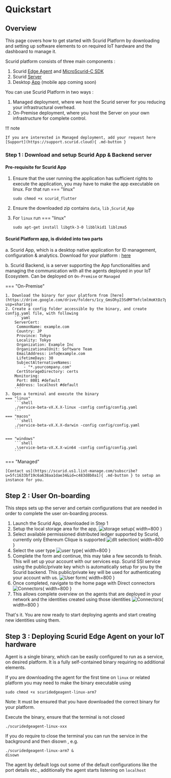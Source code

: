 # Quickstart

## Overview
This page covers how to get started with Scurid Platform by downloading and setting up software elements to on required IoT hardware and the dashboard to manage it.

Scurid platform consists of three main components :

1. Scurid [Edge Agent](https://www.scurid.com/products/edge-agent) and [MicroScurid-C SDK](https://www.scurid.com/products/micro-scurid-c)
2. Scurid [Server](https://www.scurid.com/products/server)
3. Desktop [App](https://www.scurid.com/products/app) (mobile app coming soon)

You can use Scurid Platform in two ways :

1. Managed deployment, where we host the Scurid server for you reducing your infrastructural overhead.
2. On-Premise deployment, where you host the Server on your own infrastructure for complete control.

!!! note

    If you are interested in Managed deployment, add your request here [Support](https://support.scurid.cloud){ .md-button }


### Step 1 : Download and setup Scurid App & Backend server

#### Pre-requisite for Scurid App
1. Ensure that the user running the application has sufficient rights to execute the application, you may have to make the app executable on linux. 
For that run
=== "linux"
    
    ```shell
    sudo chmod +x scurid_flutter
    ```
   
2. Ensure the downloaded zip contains `data`, `lib` ,`Scurid_App` 
3. For `linux` run
=== "linux"
    
    ```shell
    sudo apt-get install libgtk-3-0 libblkid1 liblzma5
    ```

    
#### Scurid Platform app, is divided into two parts

a. Scurid App, which is a desktop native application for ID management, configuration & analytics. Download for your platform : [here](https://scurid.com/downloads) 

b. Scurid Backend, is a server supporting the App functionalities and managing the communication with all the agents deployed in your IoT Ecosystem. Can be deployed on `On-Premise` or `Managed` 

=== "On-Premise"

    1. Download the binary for your platform from [here](https://drive.google.com/drive/folders/1cy_GmsOhy23SdMFTmfclmlHoKtDz7p_s?usp=sharing)
    2. Create a config folder accessible by the binary, and create config.yaml file, with following
        ```yaml
        ServerCert:
         CommonName: example.com
         Country: JP
         Province: Tokyo
         Locality: Tokyo
         Organization: Example Inc
         OrganizationalUnit: Software Team
         EmailAddress: info@example.com
         LifetimeDays: 30
         SubjectAlternativeNames:
            - "*.yourcompany.com"
         CertStorageDirectory: certs
        Monitoring:
         Port: 8081 #default
         Address: localhost #default
        ```
    3. Open a terminal and execute the binary
    === "linux"
        ```shell
        ./service-beta-vX.X.X-linux -config config/config.yaml
        ``` 
    === "macos"
        ```shell
        ./service-beta-vX.X.X-darwin -config config/config.yaml
        ```

    === "windows"
        ```shell
        .\service-beta-vX.X.X-win64 -config config/config.yaml
        ```

=== "Managed"

    [Contact us](https://scurid.us1.list-manage.com/subscribe?u=5fc1633bf19c6a638aa1dae34&id=c483d8b0a1){ .md-button } to setup an instance for you.


## Step 2 : User On-boarding
This steps sets up the server and certain configurations that are needed in order to complete the user on-boarding process.

1. Launch the Scurid App, downloaded in Step 1 
2. Setup the local storage area for the app, ![storage setup](img/storagesetup.png){ width=800 }
3. Select available permissioned distributed ledger supported by Scurid, currently only Ethereum Clique is supported ![dlt selection](img/dltselection.png){ width=800 }
4. Select the user type ![user type](img/usertypes.png){ width=800 }
5. Complete the form and continue, this may take a few seconds to finish. This will set up your account with our services esp. Scurid SSI service using the public/private key which is automatically setup for you by the Scurid backend. This public/private key will be used for authenticating your account with us. ![User form](img/userprofileform.png){ width=800 }
6. Once completed, navigate to the home page with Direct connectors ![Connectors](img/connectors.png){ width=800 }
7. This allows complete overview on the agents that are deployed in your network and the identities created using those identities ![Connectors](img/homepage.png){ width=800 }


That's it. You are now ready to start deploying agents and start creating new identities using them.


## Step 3 : Deploying Scurid Edge Agent on your IoT hardware

Agent is a single binary, which can be easily configured to run as a service, on desired platform. It is a fully self-contained binary requiring no additional elements.

If you are downloading the agent for the first time on `linux` or related platform you may need to make the binary executable using 

```shell
sudo chmod +x scuridedgeagent-linux-arm7 
```
Note: It must be ensured that you have downloaded the correct binary for your platform.

Execute the binary, ensure that the terminal is not closed

```shell
./scuridedgeagent-linux-xxx
```

If you do require to close the terminal you can run the service in the background and then disown , e.g.

```shell
./scuridedgeagent-linux-arm7 &
disown
```

The agent by default logs out some of the default configurations like the port details etc., additionally the agent starts listening on `localhost`
 